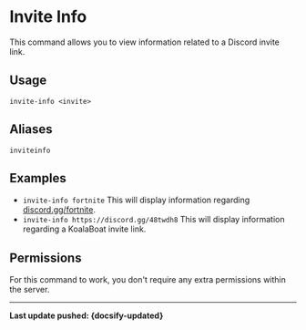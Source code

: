 # Invite Info
This command allows you to view information related to a Discord invite link.

## Usage
`invite-info <invite>`

## Aliases
`inviteinfo`

## Examples
- `invite-info fortnite` This will display information regarding [discord.gg/fortnite](https://discord.gg/fortnite).
- `invite-info https://discord.gg/48twdh8` This will display information regarding a KoalaBoat invite link.

## Permissions
For this command to work, you don't require any extra permissions within the server.

----

**Last update pushed: {docsify-updated}**